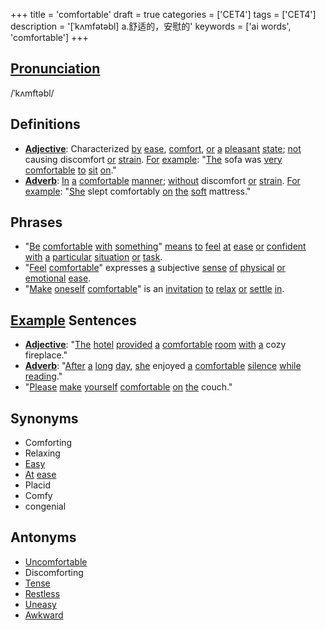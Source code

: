 +++
title = 'comfortable'
draft = true
categories = ['CET4']
tags = ['CET4']
description = '[ˈkʌmfətəbl] a.舒适的，安慰的'
keywords = ['ai words', 'comfortable']
+++

## [Pronunciation](/en/post/pronunciation/)
/ˈkʌmftəbl/

## Definitions
- **[Adjective](/en/post/adjective/)**: Characterized [by](/en/post/by/) [ease](/en/post/ease/), [comfort](/en/post/comfort/), [or](/en/post/or/) [a](/en/post/a/) [pleasant](/en/post/pleasant/) [state](/en/post/state/); [not](/en/post/not/) causing discomfort [or](/en/post/or/) [strain](/en/post/strain/). [For](/en/post/for/) [example](/en/post/example/): "[The](/en/post/the/) sofa was [very](/en/post/very/) [comfortable](/en/post/comfortable/) [to](/en/post/to/) [sit](/en/post/sit/) [on](/en/post/on/)."
- **[Adverb](/en/post/adverb/)**: [In](/en/post/in/) [a](/en/post/a/) [comfortable](/en/post/comfortable/) [manner](/en/post/manner/); [without](/en/post/without/) discomfort [or](/en/post/or/) [strain](/en/post/strain/). [For](/en/post/for/) [example](/en/post/example/): "[She](/en/post/she/) slept comfortably [on](/en/post/on/) [the](/en/post/the/) [soft](/en/post/soft/) mattress."

## Phrases
- "[Be](/en/post/be/) [comfortable](/en/post/comfortable/) [with](/en/post/with/) [something](/en/post/something/)" [means](/en/post/means/) [to](/en/post/to/) [feel](/en/post/feel/) [at](/en/post/at/) [ease](/en/post/ease/) [or](/en/post/or/) [confident](/en/post/confident/) [with](/en/post/with/) [a](/en/post/a/) [particular](/en/post/particular/) [situation](/en/post/situation/) [or](/en/post/or/) [task](/en/post/task/).
- "[Feel](/en/post/feel/) [comfortable](/en/post/comfortable/)" expresses [a](/en/post/a/) subjective [sense](/en/post/sense/) [of](/en/post/of/) [physical](/en/post/physical/) [or](/en/post/or/) [emotional](/en/post/emotional/) [ease](/en/post/ease/).
- "[Make](/en/post/make/) [oneself](/en/post/oneself/) [comfortable](/en/post/comfortable/)" is an [invitation](/en/post/invitation/) [to](/en/post/to/) [relax](/en/post/relax/) [or](/en/post/or/) [settle](/en/post/settle/) [in](/en/post/in/).

## [Example](/en/post/example/) Sentences
- **[Adjective](/en/post/adjective/)**: "[The](/en/post/the/) [hotel](/en/post/hotel/) [provided](/en/post/provided/) [a](/en/post/a/) [comfortable](/en/post/comfortable/) [room](/en/post/room/) [with](/en/post/with/) [a](/en/post/a/) cozy fireplace."
- **[Adverb](/en/post/adverb/)**: "[After](/en/post/after/) [a](/en/post/a/) [long](/en/post/long/) [day](/en/post/day/), [she](/en/post/she/) enjoyed [a](/en/post/a/) [comfortable](/en/post/comfortable/) [silence](/en/post/silence/) [while](/en/post/while/) [reading](/en/post/reading/)."
- "[Please](/en/post/please/) [make](/en/post/make/) [yourself](/en/post/yourself/) [comfortable](/en/post/comfortable/) [on](/en/post/on/) [the](/en/post/the/) couch."

## Synonyms
- Comforting
- Relaxing
- [Easy](/en/post/easy/)
- [At](/en/post/at/) [ease](/en/post/ease/)
- Placid
- Comfy
- congenial

## Antonyms
- [Uncomfortable](/en/post/uncomfortable/)
- Discomforting
- [Tense](/en/post/tense/)
- [Restless](/en/post/restless/)
- [Uneasy](/en/post/uneasy/)
- [Awkward](/en/post/awkward/)
